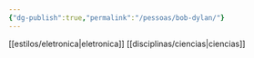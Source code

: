 ```yaml
---
{"dg-publish":true,"permalink":"/pessoas/bob-dylan/"}
---
```


 [[estilos/eletronica\|eletronica]] [[disciplinas/ciencias\|ciencias]]